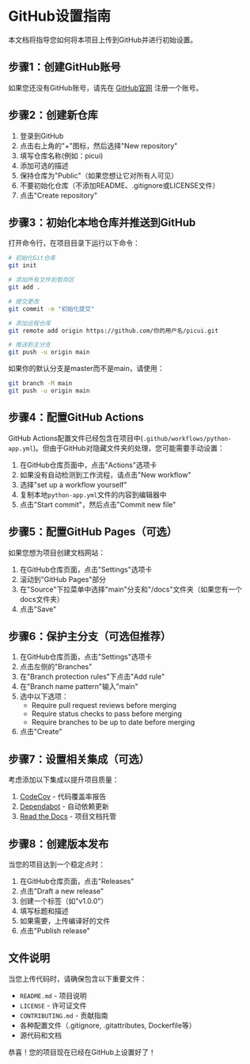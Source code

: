 # GitHub设置指南

本文档将指导您如何将本项目上传到GitHub并进行初始设置。

## 步骤1：创建GitHub账号
如果您还没有GitHub账号，请先在 [GitHub官网](https://github.com/) 注册一个账号。

## 步骤2：创建新仓库
1. 登录到GitHub
2. 点击右上角的"+"图标，然后选择"New repository"
3. 填写仓库名称(例如：picui)
4. 添加可选的描述
5. 保持仓库为"Public"（如果您想让它对所有人可见）
6. 不要初始化仓库（不添加README、.gitignore或LICENSE文件）
7. 点击"Create repository"

## 步骤3：初始化本地仓库并推送到GitHub

打开命令行，在项目目录下运行以下命令：

```bash
# 初始化Git仓库
git init

# 添加所有文件到暂存区
git add .

# 提交更改
git commit -m "初始化提交"

# 添加远程仓库
git remote add origin https://github.com/你的用户名/picui.git

# 推送到主分支
git push -u origin main
```

如果你的默认分支是master而不是main，请使用：
```bash
git branch -M main
git push -u origin main
```

## 步骤4：配置GitHub Actions

GitHub Actions配置文件已经包含在项目中(`.github/workflows/python-app.yml`)。但由于GitHub对隐藏文件夹的处理，您可能需要手动设置：

1. 在GitHub仓库页面中，点击"Actions"选项卡
2. 如果没有自动检测到工作流程，请点击"New workflow"
3. 选择"set up a workflow yourself"
4. 复制本地`python-app.yml`文件的内容到编辑器中
5. 点击"Start commit"，然后点击"Commit new file"

## 步骤5：配置GitHub Pages（可选）

如果您想为项目创建文档网站：

1. 在GitHub仓库页面，点击"Settings"选项卡
2. 滚动到"GitHub Pages"部分
3. 在"Source"下拉菜单中选择"main"分支和"/docs"文件夹（如果您有一个docs文件夹）
4. 点击"Save"

## 步骤6：保护主分支（可选但推荐）

1. 在GitHub仓库页面，点击"Settings"选项卡
2. 点击左侧的"Branches"
3. 在"Branch protection rules"下点击"Add rule"
4. 在"Branch name pattern"输入"main"
5. 选中以下选项：
   - Require pull request reviews before merging
   - Require status checks to pass before merging
   - Require branches to be up to date before merging
6. 点击"Create"

## 步骤7：设置相关集成（可选）

考虑添加以下集成以提升项目质量：

1. [CodeCov](https://codecov.io/) - 代码覆盖率报告
2. [Dependabot](https://github.com/features/security) - 自动依赖更新
3. [Read the Docs](https://readthedocs.org/) - 项目文档托管

## 步骤8：创建版本发布

当您的项目达到一个稳定点时：

1. 在GitHub仓库页面，点击"Releases"
2. 点击"Draft a new release"
3. 创建一个标签（如"v1.0.0"）
4. 填写标题和描述
5. 如果需要，上传编译好的文件
6. 点击"Publish release"

## 文件说明

当您上传代码时，请确保包含以下重要文件：

- `README.md` - 项目说明
- `LICENSE` - 许可证文件
- `CONTRIBUTING.md` - 贡献指南
- 各种配置文件（.gitignore, .gitattributes, Dockerfile等）
- 源代码和文档

恭喜！您的项目现在已经在GitHub上设置好了！ 